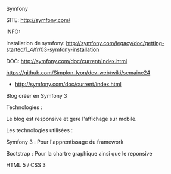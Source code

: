 

Symfony

SITE: http://symfony.com/



INFO:

Installation de symfony:  http://symfony.com/legacy/doc/getting-started/1_4/fr/03-symfony-installation


DOC: http://symfony.com/doc/current/index.html

https://github.com/Simplon-lyon/dev-web/wiki/semaine24



+  http://symfony.com/doc/current/index.html





Blog créer en Symfony 3



Technologies :

Le blog est responsive et gere l'affichage sur mobile.

Les technologies utilisées :

  Symfony 3 : Pour l'apprentissage du framework
  
  Bootstrap : Pour la chartre graphique ainsi que le reponsive
  
  HTML 5 / CSS 3
  
  

